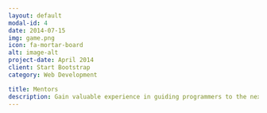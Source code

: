 ```yaml
---
layout: default
modal-id: 4
date: 2014-07-15
img: game.png
icon: fa-mortar-board
alt: image-alt
project-date: April 2014
client: Start Bootstrap
category: Web Development

title: Mentors
description: Gain valuable experience in guiding programmers to the next level on personal projects.
---
```

